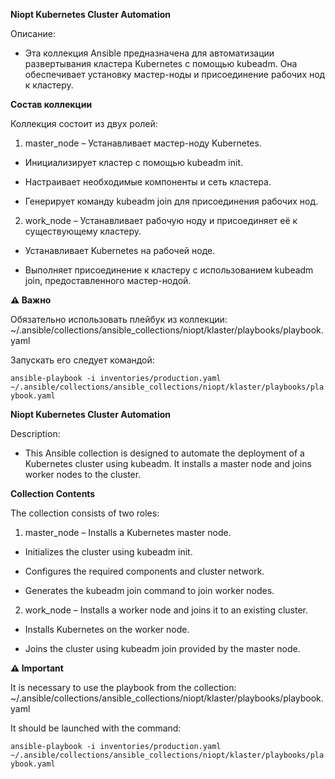 **Niopt Kubernetes Cluster Automation**

Описание:
- Эта коллекция Ansible предназначена для автоматизации развертывания кластера Kubernetes с помощью kubeadm. Она обеспечивает установку мастер-ноды и присоединение рабочих нод к кластеру.

**Состав коллекции**

Коллекция состоит из двух ролей:

1) master_node – Устанавливает мастер-ноду Kubernetes.

- Инициализирует кластер с помощью kubeadm init.

- Настраивает необходимые компоненты и сеть кластера.

- Генерирует команду kubeadm join для присоединения рабочих нод.

2) work_node – Устанавливает рабочую ноду и присоединяет её к существующему кластеру.

- Устанавливает Kubernetes на рабочей ноде.

- Выполняет присоединение к кластеру с использованием kubeadm join, предоставленного мастер-нодой.

**⚠️ Важно**

Обязательно использовать плейбук из коллекции:
~/.ansible/collections/ansible_collections/niopt/klaster/playbooks/playbook.yaml

Запускать его следует командой:

`ansible-playbook -i inventories/production.yaml ~/.ansible/collections/ansible_collections/niopt/klaster/playbooks/playbook.yaml`




**Niopt Kubernetes Cluster Automation**

Description:
- This Ansible collection is designed to automate the deployment of a Kubernetes cluster using kubeadm. It installs a master node and joins worker nodes to the cluster.

**Collection Contents**

The collection consists of two roles:

1) master_node – Installs a Kubernetes master node.

- Initializes the cluster using kubeadm init.

- Configures the required components and cluster network.

- Generates the kubeadm join command to join worker nodes.

2) work_node – Installs a worker node and joins it to an existing cluster.

- Installs Kubernetes on the worker node.

- Joins the cluster using kubeadm join provided by the master node.


**⚠️ Important**

It is necessary to use the playbook from the collection: ~/.ansible/collections/ansible_collections/niopt/klaster/playbooks/playbook.yaml

It should be launched with the command:

`ansible-playbook -i inventories/production.yaml ~/.ansible/collections/ansible_collections/niopt/klaster/playbooks/playbook.yaml`
